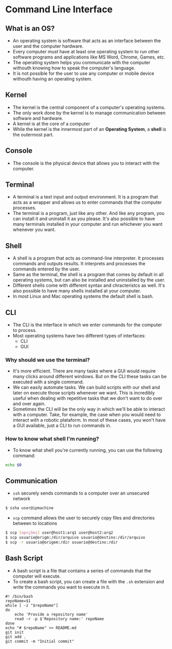 # Command Line Interface

## What is an OS?
- An operating system is software that acts as an interface between the user and the computer hardware.
- Every computer must have at least one operating system to run other software programs and applications like MS Word, Chrome, Games, etc.
- The operating system helps you communicate with the computer withouth knowing how to speak the computer's language.
- It is not possible for the user to use any computer or mobile device withouth having an operating system.

## Kernel
- The kernel is the central component of a computer's operating systems.
- The only work done by the kernel is to manage communication between software and hardware.
- A kernel is at the core of a computer
- While the kernel is the innermost part of an **Operating System**, a **shell** is the outermost part.

## Console
- The console is the physical device that allows you to interact with the computer.

## Terminal
- A terminal is a text input and output environment. It is a program that acts as a wrapper and allows us to enter commands that the computer processes.
 - The terminal is a program, just like any other. And like any program, you can install it and uninstall it as you please. It's also possible to have many terminals installed in your computer and run whichever you want whenever you want.

## Shell
- A shell is a program that acts as command-line interpreter. It processes commands and outputs results. It interprets and processes the commands entered by the user.
- Same as the terminal, the shell is a program that comes by default in all operating systems, but can also be installed and uninstalled by the user.
- Different shells come with different syntax and chracteristcs as well. It's also possible to have many shells installed at your computer.
- In most Linux and Mac operating systems the default shell is bash.

## CLI
- The CLI is the interface in which we enter commands for the computer to process.
- Most operating systems have two different types of interfaces:
    - CLI
    - GUI

### Why should we use the terminal?
- It's more efficient. There are many tasks where a GUI would require many clicks around different windows. But on the CLI these tasks can be executed with a single command.
- We can easily automate tasks. We can build scripts with our shell and later on execute those scripts whenever we want. This is incredibly useful when dealing with repetitive tasks that we don't want to do over and over again.
- Sometimes the CLI will be the only way in which we'll be able to interact with a computer. Take, for example, the case when you would need to interact with a robotic plataform. In most of these cases, you won't have a GUI available, just a CLI to run commands in.

### How to know what shell I'm running?
- To know what shell you're currently running, you can use the following command:
```bash
echo $0
```

## Communication
- `ssh` securely sends commands to a computer over an unsecured network
```bash
$ ssha user@ipmachine
```

- `scp` command allows the user to securely copy files and directories between to locations
```bash
$ scp [opcções] user@host1:arq1 user@host2:arq2
$ scp usuario@origm:/dir/arquivo usuario@destino:/dir/arquivo
$ scp -r usuario@origem:/dir usuario@destino:/dir
```

## Bash Script
- A bash script is a file that contains a series of commands that the computer will execute.
- To create a bash script, you can create a file with the `.sh` extension and write the commands you want to execute in it.
```bashscript
#! /bin/bash
repoName=$1
while [ -z "$repoName"]
do
    echo 'Provide a repository name'
    read -r -p $'Repository name:' repoName
done
echo "# $repoName" >> README.md
git init
git add .
git commit -m "Initial commit"
```
